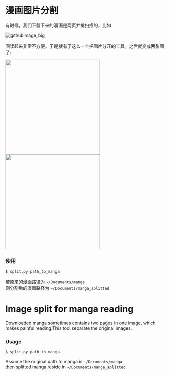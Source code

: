# 漫画图片分割

有时候，我们下载下来的漫画是两页并排扫描的，比如

![githubimage_big](https://github.com/laike9m/split_p/raw/master/original.jpg "original image")

阅读起来非常不方便。于是就有了这么一个把图片分开的工具。之后就变成两张图了:

<img style="width: 300px" src="https://github.com/laike9m/split_p/raw/master/splitted_1.jpg">

<img style="width: 300px" src="https://github.com/laike9m/split_p/raw/master/splitted_2.jpg">

### 使用

```bash   
$ split.py path_to_manga
```

若原来的漫画路径为 `~/Documents/manga`  
则分割后的漫画路径为 `~/Documents/manga_splitted`

# Image split for manga reading

Downloaded manga sometimes contains two pages in one image, which makes painful reading.This tool separate the original images.

### Usage  
```bash   
$ split.py path_to_manga
```

Assume the original path to manga is `~/Documents/manga`   
then splitted manga reside in `~/Documents/manga_splitted` 